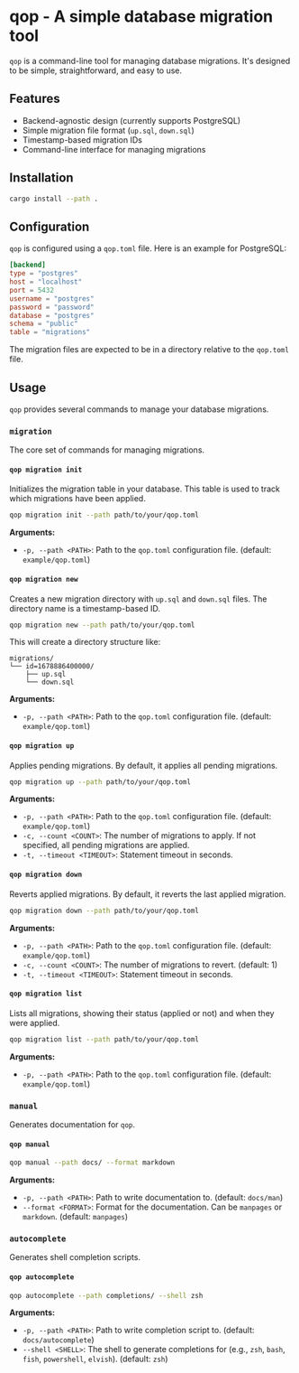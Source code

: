 # qop - A simple database migration tool

`qop` is a command-line tool for managing database migrations. It's designed to be simple, straightforward, and easy to use.

## Features

*   Backend-agnostic design (currently supports PostgreSQL)
*   Simple migration file format (`up.sql`, `down.sql`)
*   Timestamp-based migration IDs
*   Command-line interface for managing migrations

## Installation

```bash
cargo install --path .
```

## Configuration

`qop` is configured using a `qop.toml` file. Here is an example for PostgreSQL:

```toml
[backend]
type = "postgres"
host = "localhost"
port = 5432
username = "postgres"
password = "password"
database = "postgres"
schema = "public"
table = "migrations"
```

The migration files are expected to be in a directory relative to the `qop.toml` file.

## Usage

`qop` provides several commands to manage your database migrations.

### `migration`

The core set of commands for managing migrations.

#### `qop migration init`

Initializes the migration table in your database. This table is used to track which migrations have been applied.

```bash
qop migration init --path path/to/your/qop.toml
```

**Arguments:**
*   `-p, --path <PATH>`: Path to the `qop.toml` configuration file. (default: `example/qop.toml`)

#### `qop migration new`

Creates a new migration directory with `up.sql` and `down.sql` files. The directory name is a timestamp-based ID.

```bash
qop migration new --path path/to/your/qop.toml
```

This will create a directory structure like:
```
migrations/
└── id=1678886400000/
    ├── up.sql
    └── down.sql
```

**Arguments:**
*   `-p, --path <PATH>`: Path to the `qop.toml` configuration file. (default: `example/qop.toml`)

#### `qop migration up`

Applies pending migrations. By default, it applies all pending migrations.

```bash
qop migration up --path path/to/your/qop.toml
```

**Arguments:**
*   `-p, --path <PATH>`: Path to the `qop.toml` configuration file. (default: `example/qop.toml`)
*   `-c, --count <COUNT>`: The number of migrations to apply. If not specified, all pending migrations are applied.
*   `-t, --timeout <TIMEOUT>`: Statement timeout in seconds.

#### `qop migration down`

Reverts applied migrations. By default, it reverts the last applied migration.

```bash
qop migration down --path path/to/your/qop.toml
```

**Arguments:**
*   `-p, --path <PATH>`: Path to the `qop.toml` configuration file. (default: `example/qop.toml`)
*   `-c, --count <COUNT>`: The number of migrations to revert. (default: 1)
*   `-t, --timeout <TIMEOUT>`: Statement timeout in seconds.

#### `qop migration list`

Lists all migrations, showing their status (applied or not) and when they were applied.

```bash
qop migration list --path path/to/your/qop.toml
```

**Arguments:**
*   `-p, --path <PATH>`: Path to the `qop.toml` configuration file. (default: `example/qop.toml`)

### `manual`

Generates documentation for `qop`.

#### `qop manual`

```bash
qop manual --path docs/ --format markdown
```

**Arguments:**
*   `-p, --path <PATH>`: Path to write documentation to. (default: `docs/man`)
*   `--format <FORMAT>`: Format for the documentation. Can be `manpages` or `markdown`. (default: `manpages`)

### `autocomplete`

Generates shell completion scripts.

#### `qop autocomplete`

```bash
qop autocomplete --path completions/ --shell zsh
```

**Arguments:**
*   `-p, --path <PATH>`: Path to write completion script to. (default: `docs/autocomplete`)
*   `--shell <SHELL>`: The shell to generate completions for (e.g., `zsh`, `bash`, `fish`, `powershell`, `elvish`). (default: `zsh`)

